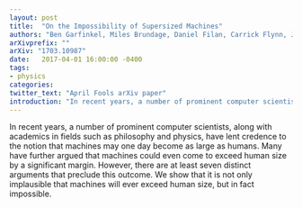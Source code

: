 ```yaml
---
layout: post
title:  "On the Impossibility of Supersized Machines"
authors: "Ben Garfinkel, Miles Brundage, Daniel Filan, Carrick Flynn, Jelena Luketina, Michael Page, Anders Sandberg, Andrew Snyder-Beattie, Max Tegmark"
arXivprefix: ""
arXiv: "1703.10987"
date:   2017-04-01 16:00:00 -0400
tags:
- physics
categories:
twitter_text: "April Fools arXiv paper"
introduction: "In recent years, a number of prominent computer scientists, along with academics in fields such as philosophy and physics, have..."
---
```


In recent years, a number of prominent computer scientists, along with academics in fields such as philosophy and physics, have lent credence to the notion that machines may one day become as large as humans. Many have further argued that machines could even come to exceed human size by a significant margin. However, there are at least seven distinct arguments that preclude this outcome. We show that it is not only implausible that machines will ever exceed human size, but in fact impossible.

